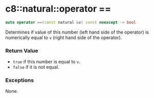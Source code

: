 # c8::natural::operator == #

```cpp
auto operator ==(const natural &v) const noexcept -> bool
```

Determines if value of this number (left hand side of the operator) is numerically equal to `v` (right hand side of the operator).

### Return Value ###

* `true` if this number is equal to `v`.
* `false` if it is not equal.

### Exceptions ###

None.

